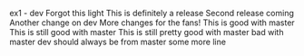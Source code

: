 ex1 - dev
Forgot this light
This is definitely a release
Second release coming
Another change on dev
More changes for the fans!
This is good with master
This is still good with master
This is still pretty good with master
bad with master
dev should always be from master
some more line
